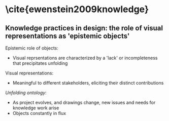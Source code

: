 # \cite{ewenstein2009knowledge}

## Knowledge practices in design: the role of visual representations as 'epistemic objects'

Epistemic role of objects:
- Visual reprsentations are characterized by a 'lack' or incompleteness that precipitates unfolding

Visual representations:
- Meaningful to different stakeholders, eliciting their distinct contributions

*Unfolding ontology*:
- As project evolves, and drawings change, new issues and needs for knowledge work arise
- Objects constantly in flux





